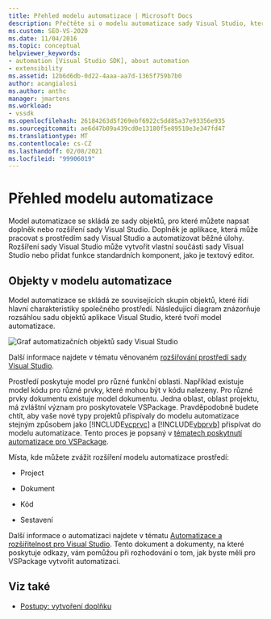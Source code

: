 ```yaml
---
title: Přehled modelu automatizace | Microsoft Docs
description: Přečtěte si o modelu automatizace sady Visual Studio, který se skládá ze sady objektů, pro které můžete napsat doplněk nebo rozšíření sady Visual Studio.
ms.custom: SEO-VS-2020
ms.date: 11/04/2016
ms.topic: conceptual
helpviewer_keywords:
- automation [Visual Studio SDK], about automation
- extensibility
ms.assetid: 12b6d6db-0d22-4aaa-aa7d-1365f759b7b0
author: acangialosi
ms.author: anthc
manager: jmartens
ms.workload:
- vssdk
ms.openlocfilehash: 26184263d5f269ebf6922c5dd85a37e93356e935
ms.sourcegitcommit: ae6d47b09a439cd0e13180f5e89510e3e347fd47
ms.translationtype: MT
ms.contentlocale: cs-CZ
ms.lasthandoff: 02/08/2021
ms.locfileid: "99906019"
---
```

# <a name="automation-model-overview"></a>Přehled modelu automatizace
Model automatizace se skládá ze sady objektů, pro které můžete napsat doplněk nebo rozšíření sady Visual Studio. Doplněk je aplikace, která může pracovat s prostředím sady Visual Studio a automatizovat běžné úlohy. Rozšíření sady Visual Studio může vytvořit vlastní součásti sady Visual Studio nebo přidat funkce standardních komponent, jako je textový editor.

## <a name="objects-in-the-automation-model"></a>Objekty v modelu automatizace
 Model automatizace se skládá ze souvisejících skupin objektů, které řídí hlavní charakteristiky společného prostředí. Následující diagram znázorňuje rozsáhlou sadu objektů aplikace Visual Studio, které tvoří model automatizace.

 ![Graf automatizačních objektů sady Visual Studio](../../extensibility/internals/media/vsvisualstudioautomationobjectchart.gif "vsVisualStudioAutomationObjectChart")

 Další informace najdete v tématu věnovaném [rozšiřování prostředí sady Visual Studio](/previous-versions/esk3eey8(v=vs.140)).

 Prostředí poskytuje model pro různé funkční oblasti. Například existuje model kódu pro různé prvky, které mohou být v kódu nalezeny. Pro různé prvky dokumentu existuje model dokumentu. Jedna oblast, oblast projektu, má zvláštní význam pro poskytovatele VSPackage. Pravděpodobně budete chtít, aby vaše nové typy projektů přispívaly do modelu automatizace stejným způsobem jako [!INCLUDE[vcprvc](../../code-quality/includes/vcprvc_md.md)] a [!INCLUDE[vbprvb](../../code-quality/includes/vbprvb_md.md)] přispívat do modelu automatizace. Tento proces je popsaný v [tématech poskytnutí automatizace pro VSPackage](../../extensibility/internals/providing-automation-for-vspackages.md).

 Místa, kde můžete zvážit rozšíření modelu automatizace prostředí:

- Project

- Dokument

- Kód

- Sestavení

Další informace o automatizaci najdete v tématu [Automatizace a rozšiřitelnost pro Visual Studio](/previous-versions/visualstudio/visual-studio-2015/extensibility/extensibility-in-visual-studio?preserve-view=true&view=vs-2015). Tento dokument a dokumenty, na které poskytuje odkazy, vám pomůžou při rozhodování o tom, jak byste měli pro VSPackage vytvořit automatizaci.

## <a name="see-also"></a>Viz také
- [Postupy: vytvoření doplňku](/previous-versions/80493a3w(v=vs.140))